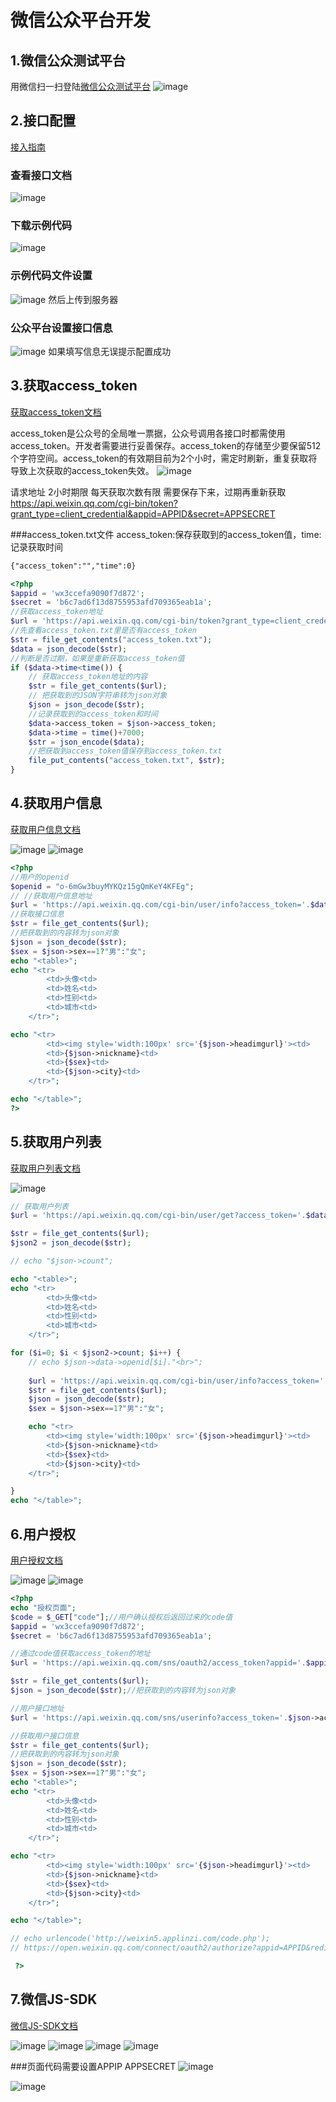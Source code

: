 # 微信公众平台开发

## 1.微信公众测试平台 
用微信扫一扫登陆[微信公众测试平台](https://mp.weixin.qq.com/debug/cgi-bin/sandbox?t=sandbox/login)
![image](img/1.png)
## 2.接口配置
[接入指南](http://mp.weixin.qq.com/wiki/8/f9a0b8382e0b77d87b3bcc1ce6fbc104.html)
### 查看接口文档
![image](img/2.png)
### 下载示例代码
![image](img/3.png)

### 示例代码文件设置
![image](img/4.png)
然后上传到服务器

### 公众平台设置接口信息
![image](img/5.png)
如果填写信息无误提示配置成功

## 3.获取access_token 
[获取access_token文档](http://mp.weixin.qq.com/wiki/11/0e4b294685f817b95cbed85ba5e82b8f.html)

access_token是公众号的全局唯一票据，公众号调用各接口时都需使用access_token。开发者需要进行妥善保存。access_token的存储至少要保留512个字符空间。access_token的有效期目前为2个小时，需定时刷新，重复获取将导致上次获取的access_token失效。
![image](img/6.png)

请求地址 2小时期限 每天获取次数有限 需要保存下来，过期再重新获取
https://api.weixin.qq.com/cgi-bin/token?grant_type=client_credential&appid=APPID&secret=APPSECRET

###access_token.txt文件
access_token:保存获取到的access_token值，time:记录获取时间

```txt
{"access_token":"","time":0}
```


```php
<?php 
$appid = 'wx3ccefa9090f7d872';
$secret = 'b6c7ad6f13d8755953afd709365eab1a';
//获取access_token地址
$url = 'https://api.weixin.qq.com/cgi-bin/token?grant_type=client_credential&appid='.$appid.'&secret='.$secret;
//先查看access_token.txt里是否有access_token
$str = file_get_contents("access_token.txt");
$data = json_decode($str);
//判断是否过期，如果是重新获取access_token值
if ($data->time<time()) {
	// 获取access_token地址的内容
	$str = file_get_contents($url);
	// 把获取到的JSON字符串转为json对象
	$json = json_decode($str);
	//记录获取到的access_token和时间
	$data->access_token = $json->access_token;
	$data->time = time()+7000;
	$str = json_encode($data);
	//把获取到access_token值保存到access_token.txt
	file_put_contents("access_token.txt", $str);
}
```


## 4.获取用户信息

[获取用户信息文档](http://mp.weixin.qq.com/wiki/1/8a5ce6257f1d3b2afb20f83e72b72ce9.html)

![image](img/7.png)
![image](img/8.png)

```php
<?php
//用户的openid
$openid = "o-6mGw3buyMYKQz15gQmKeY4KFEg";
// //获取用户信息地址
$url = 'https://api.weixin.qq.com/cgi-bin/user/info?access_token='.$data->access_token.'&openid='.$openid.'&lang=zh_CN';
//获取接口信息
$str = file_get_contents($url);
//把获取到的内容转为json对象
$json = json_decode($str);
$sex = $json->sex==1?"男":"女";
echo "<table>";
echo "<tr>
		<td>头像<td>
		<td>姓名<td>
		<td>性别<td>		
		<td>城市<td>
	</tr>";

echo "<tr>
		<td><img style='width:100px' src='{$json->headimgurl}'><td>
		<td>{$json->nickname}<td>
		<td>{$sex}<td>		
		<td>{$json->city}<td>
	</tr>";	

echo "</table>";
?>
```

## 5.获取用户列表
[获取用户列表文档](http://mp.weixin.qq.com/wiki/12/54773ff6da7b8bdc95b7d2667d84b1d4.html)

![image](img/9.png)

```php
// 获取用户列表
$url = 'https://api.weixin.qq.com/cgi-bin/user/get?access_token='.$data->access_token;

$str = file_get_contents($url);
$json2 = json_decode($str);

// echo "$json->count";

echo "<table>";
echo "<tr>
		<td>头像<td>
		<td>姓名<td>
		<td>性别<td>		
		<td>城市<td>
	</tr>";

for ($i=0; $i < $json2->count; $i++) { 
	// echo $json->data->openid[$i]."<br>";
	
	$url = 'https://api.weixin.qq.com/cgi-bin/user/info?access_token='.$data->access_token.'&openid='.$json2->data->openid[$i].'&lang=zh_CN';
	$str = file_get_contents($url);
	$json = json_decode($str);
	$sex = $json->sex==1?"男":"女";

	echo "<tr>
		<td><img style='width:100px' src='{$json->headimgurl}'><td>
		<td>{$json->nickname}<td>
		<td>{$sex}<td>		
		<td>{$json->city}<td>
	</tr>";	

}
echo "</table>";
```

## 6.用户授权

[用户授权文档](http://mp.weixin.qq.com/wiki/17/c0f37d5704f0b64713d5d2c37b468d75.html)

![image](img/10.png)
![image](img/11.png)

```php
<?php 
echo "授权页面";
$code = $_GET["code"];//用户确认授权后返回过来的code值
$appid = 'wx3ccefa9090f7d872';
$secret = 'b6c7ad6f13d8755953afd709365eab1a';

//通过code值获取access_token的地址
$url = 'https://api.weixin.qq.com/sns/oauth2/access_token?appid='.$appid.'&secret='.$secret.'&code='.$code.'&grant_type=authorization_code';

$str = file_get_contents($url);
$json = json_decode($str);//把获取到的内容转为json对象

//用户接口地址
$url = 'https://api.weixin.qq.com/sns/userinfo?access_token='.$json->access_token.'&openid='.$json->openid.'&lang=zh_CN';

//获取用户接口信息
$str = file_get_contents($url);
//把获取到的内容转为json对象
$json = json_decode($str);
$sex = $json->sex==1?"男":"女";
echo "<table>";
echo "<tr>
        <td>头像<td>
        <td>姓名<td>
        <td>性别<td>      
        <td>城市<td>
    </tr>";

echo "<tr>
        <td><img style='width:100px' src='{$json->headimgurl}'><td>
        <td>{$json->nickname}<td>
        <td>{$sex}<td>      
        <td>{$json->city}<td>
    </tr>"; 

echo "</table>";

// echo urlencode('http://weixin5.applinzi.com/code.php');
// https://open.weixin.qq.com/connect/oauth2/authorize?appid=APPID&redirect_uri=http%3A%2F%2Fweixin5.applinzi.com%2Fcode.php&response_type=code&scope=snsapi_userinfo&state=STATE#wechat_redirect

 ?>

```


## 7.微信JS-SDK

[微信JS-SDK文档](http://mp.weixin.qq.com/wiki/7/aaa137b55fb2e0456bf8dd9148dd613f.html#.E8.8E.B7.E5.8F.96.E2.80.9C.E5.88.86.E4.BA.AB.E7.BB.99.E6.9C.8B.E5.8F.8B.E2.80.9D.E6.8C.89.E9.92.AE.E7.82.B9.E5.87.BB.E7.8A.B6.E6.80.81.E5.8F.8A.E8.87.AA.E5.AE.9A.E4.B9.89.E5.88.86.E4.BA.AB.E5.86.85.E5.AE.B9.E6.8E.A5.E5.8F.A3)

![image](img/12.png)
![image](img/13.png)
![image](img/14.png)
![image](img/15.png)

###页面代码需要设置APPIP APPSECRET
![image](img/16.png)

![image](img/17.png) 




